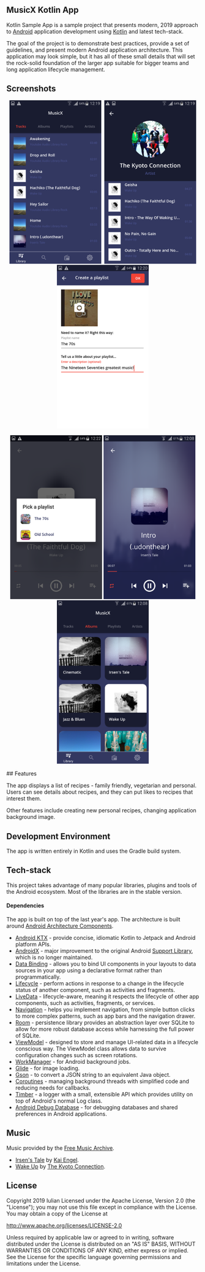 
MusicX Kotlin App
-----------------

Kotlin Sample App is a sample project that presents modern, 2019 approach to [Android](https://www.android.com/) application development using [Kotlin](https://kotlinlang.org/) and latest tech-stack.

The goal of the project is to demonstrate best practices, provide a set of guidelines, and present modern Android application architecture. This application may look simple, but it
has all of these small details that will set the rock-solid foundation of the larger app suitable for bigger teams and long application lifecycle management.

## Screenshots


<p align="center"> 
    <kbd>
        <img width="240" src="images/tracks.png">   
    </kbd>
    <kbd>
        <img width="240" src="images/artist_song_list.png">
    </kbd>
    <kbd>
        <img width="240" src="images/create_playlist.png">
    </kbd>

</p>
<p align="center"> 
  <kbd><img width="240" src="images/pick_playlist.png"></kbd>
  <kbd><img width="240" src="images/player.png"></kbd>
  <kbd><img width="240" src="images/albums.png"></kbd>
    
</p>
## Features


The app displays a list of recipes - family friendly, vegetarian and personal. Users can see details about recipes, and they can put likes to recipes that interest them. 

Other features include creating new personal recipes, changing application background image.

## Development Environment

The app is written entirely in Kotlin and uses the Gradle build system.

## Tech-stack

This project takes advantage of many popular libraries, plugins and tools of the Android ecosystem. Most of the libraries are in the stable version.

#### Dependencies

The app is built on top of the last year's app. The architecture is built around
[Android Architecture Components](https://developer.android.com/topic/libraries/architecture/).

-   [Android KTX](https://developer.android.com/kotlin/ktx.html) - provide concise, idiomatic Kotlin to Jetpack and Android platform APIs.
-   [AndroidX](https://developer.android.com/jetpack/androidx) - major improvement to the original Android [Support Library](https://developer.android.com/topic/libraries/support-library/index), which is no longer maintained.
-   [Data Binding](https://developer.android.com/topic/libraries/data-binding/) - allows you to bind UI components in your layouts to data sources in your app using a declarative format rather than programmatically.
-   [Lifecycle](https://developer.android.com/topic/libraries/architecture/lifecycle) - perform actions in response to a change in the lifecycle status of another component, such as activities and fragments.
-   [LiveData](https://developer.android.com/topic/libraries/architecture/livedata) - lifecycle-aware, meaning it respects the lifecycle of other app components, such as activities, fragments, or services.
-   [Navigation](https://developer.android.com/guide/navigation/) - helps you implement navigation, from simple button clicks to more complex patterns, such as app bars and the navigation drawer.
-   [Room](https://developer.android.com/topic/libraries/architecture/room) - persistence library provides an abstraction layer over SQLite to allow for more robust database access while harnessing the full power of SQLite.
-   [ViewModel](https://developer.android.com/topic/libraries/architecture/viewmodel) - designed to store and manage UI-related data in a lifecycle conscious way. The ViewModel class allows data to survive configuration changes such as screen rotations.
-   [WorkManager](https://developer.android.com/topic/libraries/architecture/workmanager) - for Android background jobs.
-   [Glide](https://bumptech.github.io/glide) - for image loading.
-   [Gson](https://github.com/google/gson) - to convert a JSON string to an equivalent Java object.
-   [Coroutines](https://kotlinlang.org/docs/reference/coroutines-overview.html) - managing background threads with simplified code and reducing needs for callbacks.
-   [Timber](https://github.com/JakeWharton/timber) - a logger with a small, extensible API which provides utility on top of Android's normal Log class.
-   [Android Debug Database](https://github.com/amitshekhariitbhu/Android-Debug-Database) - for debugging databases and shared preferences in Android applications.

## Music

Music provided by the [Free Music Archive](http://freemusicarchive.org/).

- [Irsen's Tale](http://freemusicarchive.org/music/Kai_Engel/Irsens_Tale/) by
[Kai Engel](http://freemusicarchive.org/music/Kai_Engel/).
- [Wake Up](http://freemusicarchive.org/music/The_Kyoto_Connection/Wake_Up_1957/) by
[The Kyoto Connection](http://freemusicarchive.org/music/The_Kyoto_Connection/).

## License

Copyright 2019 Iulian
Licensed under the Apache License, Version 2.0 (the "License");
you may not use this file except in compliance with the License.
You may obtain a copy of the License at

   http://www.apache.org/licenses/LICENSE-2.0

Unless required by applicable law or agreed to in writing, software
distributed under the License is distributed on an "AS IS" BASIS,
WITHOUT WARRANTIES OR CONDITIONS OF ANY KIND, either express or implied.
See the License for the specific language governing permissions and
limitations under the License.
